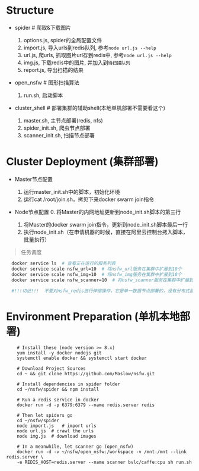# Structure
  - spider       # 爬取&下载图片
    1. options.js, spider的全局配置文件
    2. import.js, 导入urls到redis队列, 参考`node url.js --help`
    3. url.js, 爬urls, 抓取图片url存到redis中, 参考`node url.js --help`
    4. img.js, 下载redis中的图片, 并加入到`待扫描队列`
    5. report.js, 导出扫描的结果

  - open_nsfw    # 图形扫描算法
    1. run.sh, 启动脚本

  - cluster_shell    # 部署集群的辅助shell(本地单机部署不需要看这个)
    1. master.sh, 主节点部署(redis, nfs)
    2. spider_init.sh, 爬虫节点部署
    3. scanner_init.sh, 扫描节点部署

# Cluster Deployment (集群部署)
  - Master节点配置
    1. 运行master_init.sh中的脚本，初始化环境
    2. 运行cat /root/join.sh，拷贝下来docker swarm join指令

  - Node节点配置
    0. 将Master的内网地址更新到node_init.sh脚本的第三行
    1. 将Master的docker swarm join指令，更新到node_init.sh脚本最后一行
    2. 执行node_init.sh（在申请机器的时候，直接在阿里云控制台拷入脚本，批量执行）

> 任务调度
```sh
  docker service ls  # 查看正在运行的服务列表
  docker service scale nsfw_url=10  # 将nsfw_url服务在集群中扩展到10个
  docker service scale nsfw_img=10  # 将nsfw_img服务在集群中扩展到10个
  docker service scale nsfw_scanner=10  # 将nsfw_scanner服务在集群中扩展到10个
  
  #!!!切记!!!  不要对nsfw_redis进行伸缩操作，它是单一数据节点部署的，没有分布式部署
```

# Environment Preparation (单机本地部署)
```shell
    # Install these (node version >= 8.x)
    yum install -y docker nodejs git
    systemctl enable docker && systemctl start docker

    # Download Project Sources
    cd ~ && git clone https://github.com/Maslow/nsfw.git

    # Install dependencies in spider folder
    cd ~/nsfw/spider && npm install

    # Run a redis service in docker
    docker run -d -p 6379:6379 --name redis.server redis

    # Then let spiders go
    cd ~/nsfw/spider
    node import.js   # import urls
    node url.js  # crawl the urls
    node img.js  # download images

    # In a meanwhile, let scanner go (open_nsfw)
    docker run -d -v ~/nsfw/open_nsfw:/workspace -v /mnt:/mnt --link redis.server \
    -e REDIS_HOST=redis.server --name scanner bvlc/caffe:cpu sh run.sh
```